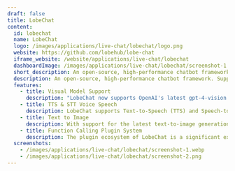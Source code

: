 ```yaml
---
draft: false
title: LobeChat
content:
  id: lobechat
  name: LobeChat
  logo: /images/applications/live-chat/lobechat/logo.png
  website: https://github.com/lobehub/lobe-chat
  iframe_website: /website/applications/live-chat/lobechat
  dashboardImage: /images/applications/live-chat/lobechat/screenshot-1.webp
  short_description: An open-source, high-performance chatbot framework. Support one-click free deployment of your private ChatGPT/Gemini/LLM application.
  description: An open-source, high-performance chatbot framework. Support one-click free deployment of your private ChatGPT/Gemini/LLM application.
  features:
    - title: Visual Model Support
      description: "LobeChat now supports OpenAI's latest gpt-4-vision model with visual recognition capabilities, a multimodal intelligence that can perceive visuals. Users can easily upload or drag and drop images into the dialogue box, and the agent will be able to recognize the content of the images and engage in intelligent conversation based on this, creating smarter and more diversified chat scenarios."
    - title: TTS & STT Voice Speech
      description: LobeChat supports Text-to-Speech (TTS) and Speech-to-Text (STT) technologies, enabling our application to convert text messages into clear voice outputs, allowing users to interact with our conversational agent as if they were talking to a real person. Users can choose from a variety of voices to pair with the agent.
    - title: Text to Image
      description: With support for the latest text-to-image generation technology, LobeChat now allows users to invoke image creation tools directly within conversations with the agent. By leveraging the capabilities of AI tools such as DALL-E 3, MidJourney, and Pollinations, the agents are now equipped to transform your ideas into images.
    - title: Function Calling Plugin System
      description: The plugin ecosystem of LobeChat is a significant extension of its core functionalities, greatly enhancing the practicality and flexibility of ChatGPT. By leveraging plugins, ChatGPT can perform real-time information retrieval and processing, such as automatically fetching the latest news headlines to provide users with immediate and relevant information. Moreover, these plugins are not limited to news aggregation but can also extend to other practical functions, such as quick document retrieval, e-commerce platform data access, and various third-party services.
  screenshots:
    - /images/applications/live-chat/lobechat/screenshot-1.webp
    - /images/applications/live-chat/lobechat/screenshot-2.png
---
```

